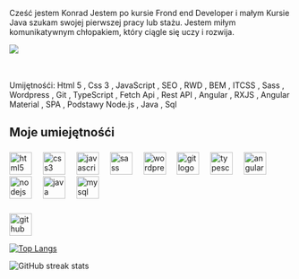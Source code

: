 Cześć jestem Konrad Jestem po kursie Frond end Developer i małym Kursie Java szukam swojej pierwszej pracy lub stażu. Jestem miłym komunikatywnym chłopakiem, który ciągle się uczy i rozwija.



![](https://user-images.githubusercontent.com/18350557/176309783-0785949b-9127-417c-8b55-ab5a4333674e.gif)
                                       



 <br><br>Umijętnośći: Html 5 , Css 3 , JavaScript , SEO , RWD , BEM , ITCSS , Sass , Wordpress , Git , TypeScript , Fetch Api , Rest API , Angular , RXJS , Angular Material , SPA , Podstawy Node.js , Java , Sql</h4>

###

<p align="left"></p>

###

<h2 align="left"></h2>

###

<h2 align="left">Moje umiejętnośći</h2>

###

<div align="left">
  
  
  <img src="https://cdn.jsdelivr.net/gh/devicons/devicon/icons/html5/html5-original.svg" height="40" alt="html5 logo"  />
  <img width="12" />
  <img src="https://cdn.jsdelivr.net/gh/devicons/devicon/icons/css3/css3-original.svg" height="40" alt="css3 logo"  />
  <img width="12" />
  <img src="https://cdn.jsdelivr.net/gh/devicons/devicon/icons/javascript/javascript-original.svg" height="40" alt="javascript logo"  />
   <img width="12" />
  <img src="https://cdn.jsdelivr.net/gh/devicons/devicon/icons/sass/sass-original.svg" height="40" alt="sass logo"  />
  <img width="12" />
  <img src="https://cdn.jsdelivr.net/gh/devicons/devicon/icons/wordpress/wordpress-original.svg" height="40" alt="wordpress logo"  />
  <img width="12" />
  <img src="https://cdn.jsdelivr.net/gh/devicons/devicon/icons/git/git-original.svg" height="40" alt="git logo"  />
  <img width="12" />
  <img src="https://cdn.jsdelivr.net/gh/devicons/devicon/icons/typescript/typescript-original.svg" height="40" alt="typescript logo"  />
  <img width="12" />
  <img src="https://cdn.jsdelivr.net/gh/devicons/devicon/icons/angularjs/angularjs-original.svg" height="40" alt="angularjs logo"  />
  <img width="12" />
  <img src="https://cdn.jsdelivr.net/gh/devicons/devicon/icons/nodejs/nodejs-original.svg" height="40" alt="nodejs logo"  />
  <img width="12" />
  <img src="https://cdn.jsdelivr.net/gh/devicons/devicon/icons/java/java-original.svg" height="40" alt="java logo"  />
  <img width="12" />
  <img src="https://cdn.jsdelivr.net/gh/devicons/devicon/icons/mysql/mysql-original.svg" height="40" alt="mysql logo"  />
</div>



###






[<img src='https://cdn.jsdelivr.net/npm/simple-icons@3.0.1/icons/github.svg' alt='github' height='40'>](https://github.com/Konrad869)  

[![Top Langs](https://github-readme-stats.vercel.app/api/top-langs/?username=Konrad869)](https://github.com/anuraghazra/github-readme-stats)

![GitHub streak stats](https://streak-stats.demolab.com/?user=Konrad869)  










